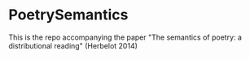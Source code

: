 # PoetrySemantics
This is the repo accompanying the paper "The semantics of poetry: a distributional reading" (Herbelot 2014)
